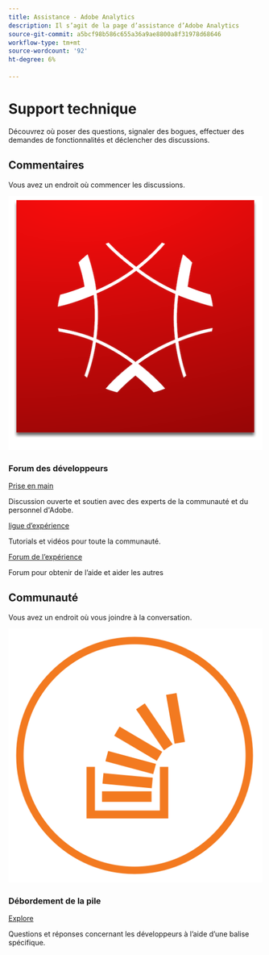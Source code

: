 ```yaml
---
title: Assistance - Adobe Analytics
description: Il s’agit de la page d’assistance d’Adobe Analytics
source-git-commit: a5bcf98b586c655a36a9ae8800a8f31978d68646
workflow-type: tm+mt
source-wordcount: '92'
ht-degree: 6%

---
```



# Support technique

Découvrez où poser des questions, signaler des bogues, effectuer des demandes de fonctionnalités et déclencher des discussions.

## Commentaires 

Vous avez un endroit où commencer les discussions.

![Adobe Experience Cloud](experience_cloud.png)

### Forum des développeurs

[Prise en main](https://adobe.io)

Discussion ouverte et soutien avec des experts de la communauté et du personnel d&#39;Adobe.

[ligue d’expérience](https://adobe.io)

Tutorials et vidéos pour toute la communauté.

[Forum de l’expérience](https://adobe.io)

Forum pour obtenir de l’aide et aider les autres

## Communauté

Vous avez un endroit où vous joindre à la conversation.

![Débordement de pile](stack-overflow.png)

### Débordement de la pile

[Explore](https://adobe.io)

Questions et réponses concernant les développeurs à l’aide d’une balise spécifique.

